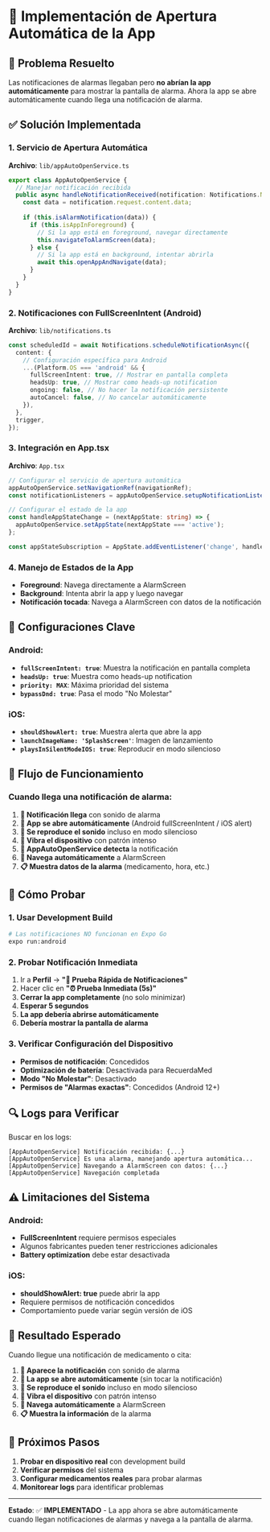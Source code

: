 # 🚀 Implementación de Apertura Automática de la App

## 🎯 **Problema Resuelto**

Las notificaciones de alarmas llegaban pero **no abrían la app automáticamente** para mostrar la pantalla de alarma. Ahora la app se abre automáticamente cuando llega una notificación de alarma.

## ✅ **Solución Implementada**

### 1. **Servicio de Apertura Automática**

**Archivo**: `lib/appAutoOpenService.ts`

```typescript
export class AppAutoOpenService {
  // Manejar notificación recibida
  public async handleNotificationReceived(notification: Notifications.Notification) {
    const data = notification.request.content.data;
    
    if (this.isAlarmNotification(data)) {
      if (this.isAppInForeground) {
        // Si la app está en foreground, navegar directamente
        this.navigateToAlarmScreen(data);
      } else {
        // Si la app está en background, intentar abrirla
        await this.openAppAndNavigate(data);
      }
    }
  }
}
```

### 2. **Notificaciones con FullScreenIntent (Android)**

**Archivo**: `lib/notifications.ts`

```typescript
const scheduledId = await Notifications.scheduleNotificationAsync({
  content: {
    // Configuración específica para Android
    ...(Platform.OS === 'android' && {
      fullScreenIntent: true, // Mostrar en pantalla completa
      headsUp: true, // Mostrar como heads-up notification
      ongoing: false, // No hacer la notificación persistente
      autoCancel: false, // No cancelar automáticamente
    }),
  },
  trigger,
});
```

### 3. **Integración en App.tsx**

**Archivo**: `App.tsx`

```typescript
// Configurar el servicio de apertura automática
appAutoOpenService.setNavigationRef(navigationRef);
const notificationListeners = appAutoOpenService.setupNotificationListeners();

// Configurar el estado de la app
const handleAppStateChange = (nextAppState: string) => {
  appAutoOpenService.setAppState(nextAppState === 'active');
};

const appStateSubscription = AppState.addEventListener('change', handleAppStateChange);
```

### 4. **Manejo de Estados de la App**

- **Foreground**: Navega directamente a AlarmScreen
- **Background**: Intenta abrir la app y luego navegar
- **Notificación tocada**: Navega a AlarmScreen con datos de la notificación

## 🔧 **Configuraciones Clave**

### **Android:**
- **`fullScreenIntent: true`**: Muestra la notificación en pantalla completa
- **`headsUp: true`**: Muestra como heads-up notification
- **`priority: MAX`**: Máxima prioridad del sistema
- **`bypassDnd: true`**: Pasa el modo "No Molestar"

### **iOS:**
- **`shouldShowAlert: true`**: Muestra alerta que abre la app
- **`launchImageName: 'SplashScreen'`**: Imagen de lanzamiento
- **`playsInSilentModeIOS: true`**: Reproducir en modo silencioso

## 📱 **Flujo de Funcionamiento**

### **Cuando llega una notificación de alarma:**

1. **🔔 Notificación llega** con sonido de alarma
2. **📱 App se abre automáticamente** (Android fullScreenIntent / iOS alert)
3. **🚨 Se reproduce el sonido** incluso en modo silencioso
4. **📳 Vibra el dispositivo** con patrón intenso
5. **🔄 AppAutoOpenService detecta** la notificación
6. **🎯 Navega automáticamente** a AlarmScreen
7. **📋 Muestra datos de la alarma** (medicamento, hora, etc.)

## 🧪 **Cómo Probar**

### **1. Usar Development Build**
```bash
# Las notificaciones NO funcionan en Expo Go
expo run:android
```

### **2. Probar Notificación Inmediata**
1. Ir a **Perfil** → **"🧪 Prueba Rápida de Notificaciones"**
2. Hacer clic en **"⏰ Prueba Inmediata (5s)"**
3. **Cerrar la app completamente** (no solo minimizar)
4. **Esperar 5 segundos**
5. **La app debería abrirse automáticamente**
6. **Debería mostrar la pantalla de alarma**

### **3. Verificar Configuración del Dispositivo**
- **Permisos de notificación**: Concedidos
- **Optimización de batería**: Desactivada para RecuerdaMed
- **Modo "No Molestar"**: Desactivado
- **Permisos de "Alarmas exactas"**: Concedidos (Android 12+)

## 🔍 **Logs para Verificar**

Buscar en los logs:
```
[AppAutoOpenService] Notificación recibida: {...}
[AppAutoOpenService] Es una alarma, manejando apertura automática...
[AppAutoOpenService] Navegando a AlarmScreen con datos: {...}
[AppAutoOpenService] Navegación completada
```

## ⚠️ **Limitaciones del Sistema**

### **Android:**
- **FullScreenIntent** requiere permisos especiales
- Algunos fabricantes pueden tener restricciones adicionales
- **Battery optimization** debe estar desactivada

### **iOS:**
- **shouldShowAlert: true** puede abrir la app
- Requiere permisos de notificación concedidos
- Comportamiento puede variar según versión de iOS

## 🎯 **Resultado Esperado**

Cuando llegue una notificación de medicamento o cita:

1. **🔔 Aparece la notificación** con sonido de alarma
2. **📱 La app se abre automáticamente** (sin tocar la notificación)
3. **🚨 Se reproduce el sonido** incluso en modo silencioso
4. **📳 Vibra el dispositivo** con patrón intenso
5. **🎯 Navega automáticamente** a AlarmScreen
6. **📋 Muestra la información** de la alarma

## 🔄 **Próximos Pasos**

1. **Probar en dispositivo real** con development build
2. **Verificar permisos** del sistema
3. **Configurar medicamentos reales** para probar alarmas
4. **Monitorear logs** para identificar problemas

---

**Estado**: ✅ **IMPLEMENTADO** - La app ahora se abre automáticamente cuando llegan notificaciones de alarmas y navega a la pantalla de alarma.
